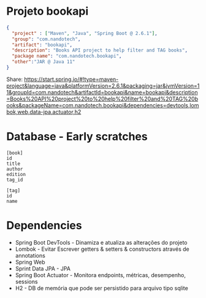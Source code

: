# Projeto bookapi
```json
{ 
  "project" : ["Maven", "Java", "Spring Boot @ 2.6.1"],
  "group": "com.nandotech",
  "artifact": "bookapi",
  "description": "Books API project to help filter and TAG books",
  "package name": "com.nandotech.bookapi",
  "other":"JAR @ Java 11"
}
```

Share: https://start.spring.io/#!type=maven-project&language=java&platformVersion=2.6.1&packaging=jar&jvmVersion=11&groupId=com.nandotech&artifactId=bookapi&name=bookapi&description=Books%20API%20project%20to%20help%20filter%20and%20TAG%20books&packageName=com.nandotech.bookapi&dependencies=devtools,lombok,web,data-jpa,actuator,h2

# Database - Early scratches
```
[book]
id
title
author
edition
tag_id

[tag]
id
name
```

# Dependencies

* Spring Boot DevTools  - Dinamiza e atualiza as alterações do projeto
* Lombok - Evitar Escrever getters & setters & constructors através de annotations
* Spring Web
* Sprint Data JPA - JPA
* Spring Boot Actuator - Monitora endpoints, métricas, desempenho, sessions
* H2 - DB de memória que pode ser persistido para arquivo tipo sqlite


